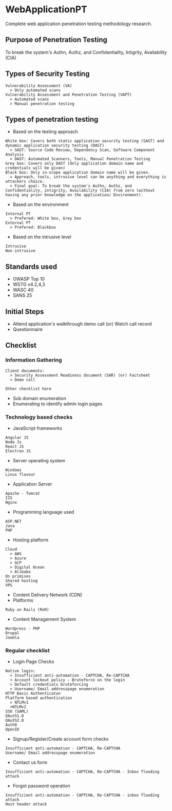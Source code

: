 # WebApplicationPT
Complete web application penetration testing methodology research.
## Purpose of Penetration Testing
To break the system's Authn, Authz, and Confidentiality, Intigrity, Availability (CIA)
## Types of Security Testing
```
Vulnerability Assessment (VA)
  > Only automated scans
Vulnerability Assessment and Penetration Testing (VAPT)
  > Automated scans
  > Manual penetration testing
```
## Types of penetration testing
* Based on the testing approach
```
White box: Covers both static application security testing (SAST) and dynamic application security testing (DAST)
  > SAST: Source Code Review, Dependency Scan, Software Component Analysis
  > DAST: Automated Scanners, Tools, Manual Penetration Testing
Grey box: Covers only DAST (Only application domain name and credentials will be given)
Black box: Only in-scope application domain name will be given.
  > Approach, tools, intrusive level can be anything and everything is attackers choice.
  > Final goal: To break the system's Authn, Authz, and Confidentiality, intigrity, Availability (CIA) from zero (without having any prior knowledge on the application/ Environment).
```
* Based on the environment
```
Internal PT
  > Prefered: White box, Grey box
External PT
  > Prefered: Blackbox
```
* Based on the intrusive level
```
Intrusive
Non-intrusive
```
## Standards used
* OWASP Top 10
* WSTG v4.2,4,3
* WASC 40
* SANS 25
## Initial Steps
* Attend application's walkthrough demo call (or) Watch call record
* Questionnaire
## Checklist
### Information Gathering
```
Client documents:
  > Security Assessment Readiness document (SAR) (or) Factsheet
  > Demo call
```
```
Other checklist here
```
* Sub domain enumeration
* Enumerating to identify admin login pages
### Technology based checks
* JavaScript frameworks
```
Angular JS
Node Js
React JS
Electron JS
```
* Server operating system
```
Windows
Linux flavour
```
* Application Server
```
Apache - Tomcat
IIS
Nginx
```
* Programming language used
```
ASP.NET
Java
PHP
```
* Hosting platform
```
Cloud
  > AWS
  > Azure
  > GCP
  > Digital Ocean
  > Alibaba
On primises
Shared hosting
VPS
```
* Content Delivery Network (CDN)
* Platforms
```
Ruby on Rails (RoR)
```
* Content Management System
```
Wordpress - PHP
Drupal
Joomla
```
### Regular checklist
* Login Page Checks
```
Native login:
  > Insufficient anti-automation - CAPTCHA, Re-CAPTCHA
  > Account lockout policy - Bruteforce on the login
  > Default credentials bruteforcing
  > Username/ Email addresspage enumeration
HTTP Basic Authenticaton
Platform based authentication
  > NTLMv1
  >NTLMv2
SSO (SAML)
OAuth1.0
OAuth2.0
Auth0
OpenID
```
* Signup/Register/Create account form checks
```
Insufficient anti-automation - CAPTCHA, Re-CAPTCHA
Username/ Email addresspage enumeration
```
* Contact us form
```
Insufficient anti-automation - CAPTCHA, Re-CAPTCHA - Inbox flooding attack
```
* Forgot password operation
```
Insufficient anti-automation - CAPTCHA, Re-CAPTCHA - inbox flooding attack
Host header attack
```
